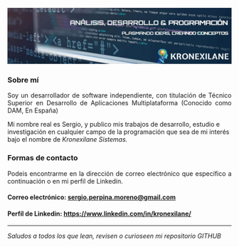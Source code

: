 ![Banner](/img/banner.png)

### Sobre mí
<p align="justify">
Soy un desarrollador de software independiente, con titulación de Técnico Superior en Desarrollo de Aplicaciones Multiplataforma (Conocido como DAM, En España) 

Mi nombre real es Sergio, y publico mis trabajos de desarrollo, estudio e investigación en cualquier campo de la programación que sea de mi interés bajo el nombre de <i>Kronexilane Sistemas.</i>
</p>

### Formas de contacto

<p align="justify">
Podeis encontrarme en la dirección de correo electrónico que específico a continuación o en mi perfil de Linkedin.

</p>

#### Correo electrónico: sergio.perpina.moreno@gmail.com
#### Perfíl de Linkedin: https://www.linkedin.com/in/kronexilane/
<hr>
<em>Saludos a todos los que lean, revisen o curioseen mi repositorio GITHUB
</em>
<!--
**Kronexilane-Sistemas/Kronexilane-Sistemas** is a ✨ _special_ ✨ repository because its `README.md` (this file) appears on your GitHub profile.

Here are some ideas to get you started:

- 🔭 I’m currently working on ...
- 🌱 I’m currently learning ...
- 👯 I’m looking to collaborate on ...
- 🤔 I’m looking for help with ...
- 💬 Ask me about ...
- 📫 How to reach me: ...
- 😄 Pronouns: ...
- ⚡ Fun fact: ...
-->
